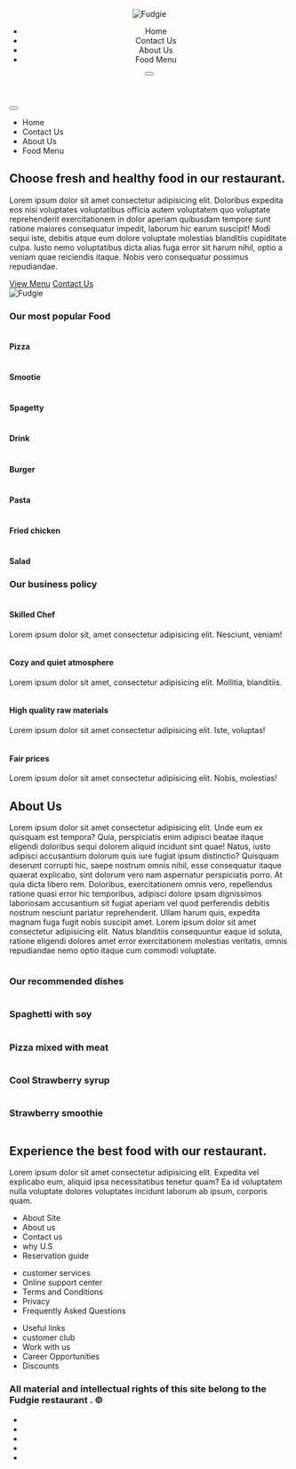 <!DOCTYPE html>
<html lang="en">

<head>
    <meta charset="UTF-8">
    <meta name="viewport" content="width=device-width, initial-scale=1.0">
    <title>Fudgie Resturant</title>
    <link rel="stylesheet" href="https://cdnjs.cloudflare.com/ajax/libs/font-awesome/6.4.2/css/all.min.css"
        integrity="sha512-z3gLpd7yknf1YoNbCzqRKc4qyor8gaKU1qmn+CShxbuBusANI9QpRohGBreCFkKxLhei6S9CQXFEbbKuqLg0DA=="
        crossorigin="anonymous" referrerpolicy="no-referrer" />
    <link rel="stylesheet" href="Style/Style.css">
</head>

<body>
    <div class="container">
        <!-- header -->
        <header>
            <div class="logo">
                <img src="Image/Fudgie icon.png" alt="Fudgie">
            </div>
            <div class="menu">
                <ul>
                    <li>Home</li>
                    <li>Contact Us</li>
                    <li>About Us</li>
                    <li>Food Menu</li>
                </ul>
            </div>
            <div class="h-btn">
                <a href="#" class="cart"><i class="fas fa-shopping-cart"></i></a>
                <a href="#" class="User"><i class="fas fa-user-circle"></i></a>
                <button class="B-Menu" onclick="OburgerMenu()"><i class="fas fa-bars"></i></button>
            </div>
        </header>
        <!-- header End -->
        <!-- Burger menu -->
        <div class="burger-menuClose" id="Menu-b">
            <button onclick="CburgerMenu()"><i class="fas fa-window-close"></i></button>
            <ul>
                <li>Home</li>
                <li>Contact Us</li>
                <li>About Us</li>
                <li>Food Menu</li>
            </ul>
        </div>
        <main>
            <section class="fudgie-res">
                <div class="res-cantent">
                    <h1>Choose <span class="fresh">fresh</span> and <span class="healthy">healthy</span> food in our
                        restaurant.</h1>
                    <p>Lorem ipsum dolor sit amet consectetur adipisicing elit. Doloribus expedita eos nisi voluptates
                        voluptatibus officia autem voluptatem quo voluptate reprehenderit exercitationem in dolor
                        aperiam quibusdam tempore sunt ratione maiores consequatur impedit, laborum hic earum suscipit!
                        Modi sequi iste, debitis atque eum dolore voluptate molestias blanditiis cupiditate culpa. Iusto
                        nemo voluptatibus dicta alias fuga error sit harum nihil, optio a veniam quae reiciendis itaque.
                        Nobis vero consequatur possimus repudiandae.</p>
                    <a href="#" class="view-menu"><i class="fas fa-list"></i> View Menu</a>
                    <a href="#" class="contact-us"><i class="fas fa-phone"></i> Contact Us</a>
                </div>
                <div class="res-image">
                    <img src="Image/main pizza.png" alt="Fudgie">
                </div>
            </section>
            <h3 class="popular-Food-txt">Our most popular Food</h3>
            <section class="popular-Food">
                <div class="food food1"><img src="Image/Pizza.png" alt="">
                    <h4>Pizza</h4>
                </div>
                <div class="food food2"><img src="Image/Smootie.png" alt="">
                    <h4>Smootie</h4>
                </div>
                <div class="food food3"><img src="Image/Spagetty.png" alt="">
                    <h4>Spagetty</h4>
                </div>
                <div class="food food4"><img src="Image/Drink.png" alt="">
                    <h4>Drink</h4>
                </div>
                <div class="food food5"><img src="Image/Burger.png" alt="">
                    <h4>Burger</h4>
                </div>
                <!-- <div class="food food6"><img src="Image/Spaghetti With Meat.png" alt="">
                    <h4>Spaghetti With Meat</h4>
                </div> -->
                <div class="food food7"><img src="Image/Pasta.png" alt="">
                    <h4>Pasta</h4>
                </div>
                <!-- <div class="food food8"><img src="Image/pizza Margherita.png" alt="">
                    <h4>pizza Margherita</h4>
                </div> -->
                <div class="food food9"><img src="Image/Fried chicken.png" alt="">
                    <h4>Fried chicken</h4>
                </div>
                <div class="food food10"><img src="Image/Torkish Salad.png" alt="">
                    <h4>Salad</h4>
                </div>
            </section>
            <h3 class="business-policy-txt">Our business policy</h3>
            <section class="business-policy">
                <div class="policy policy1"><img src="Image/chef.png" alt="">
                    <h4>Skilled Chef</h4>
                    <p>Lorem ipsum dolor sit, amet consectetur adipisicing elit. Nesciunt, veniam!</p>
                </div>
                <div class="policy policy2"><img src="Image/terrace.png" alt="">
                    <h4>Cozy and quiet atmosphere</h4>
                    <p>Lorem ipsum dolor sit amet, consectetur adipisicing elit. Mollitia, blanditiis.</p>
                </div>
                <div class="policy policy3"><img src="Image/vegetables.png" alt="">
                    <h4>High quality raw materials</h4>
                    <p>Lorem ipsum dolor sit amet consectetur adipisicing elit. Iste, voluptas!</p>
                </div>
                <div class="policy policy4"><img src="Image/price-list.png" alt="">
                    <h4>Fair prices</h4>
                    <p>Lorem ipsum dolor sit amet consectetur adipisicing elit. Nobis, molestias!</p>
                </div>
            </section>
            <section class="about-us">
                <div class="about-cantent">
                    <h2>About Us</h2>
                    <p>Lorem ipsum dolor sit amet consectetur adipisicing elit. Unde eum ex quisquam est tempora? Quia,
                        perspiciatis enim adipisci beatae itaque eligendi doloribus sequi dolorem aliquid incidunt sint
                        quae! Natus, iusto adipisci accusantium dolorum quis iure fugiat ipsum distinctio? Quisquam
                        deserunt
                        corrupti hic, saepe nostrum omnis nihil, esse consequatur itaque quaerat explicabo, sint dolorum
                        vero nam aspernatur perspiciatis porro. At quia dicta libero rem. Doloribus, exercitationem
                        omnis
                        vero, repellendus ratione quasi error hic temporibus, adipisci dolore ipsam dignissimos
                        laboriosam
                        accusantium sit fugiat aperiam vel quod perferendis debitis nostrum nesciunt pariatur
                        reprehenderit.
                        Ullam harum quis, expedita magnam fuga fugit nobis suscipit amet. Lorem ipsum dolor sit amet
                        consectetur adipisicing elit. Natus blanditiis consequuntur eaque id soluta, ratione eligendi
                        dolores amet error exercitationem molestias veritatis, omnis repudiandae nemo optio itaque cum
                        commodi voluptate.</p>
                </div>
                <div class="about-img">
                    <img src="Image/About-us.jpg" alt="">
                </div>
            </section>
            <h3 class="recommended-dishes-txt">Our recommended dishes</h3>
            <section class="recommended-dishes">
                <div class="re-food re-food1"><img src="Image/Spagetty.png" alt="">
                    <h3>Spaghetti with soy</h3>
                </div>
                <div class="re-food re-food2"><img src="Image/Pasta.png" alt="">
                    <h3>Pizza mixed with meat</h3>
                </div>
                <div class="re-food re-food3"><img src="Image/drink-min.jpeg" alt="">
                    <h3>Cool Strawberry syrup</h3>
                </div>
                <div class="re-food re-food4"><img src="Image/Smootie.png" alt="">
                    <h3>Strawberry smoothie</h3>
                </div>
            </section>
        </main>
        <!-- container End -->
        <!-- footer -->
        <footer>
            <section class="Fudgie-footer">
                <img src="Image/Fudgie logo.png" alt="">
                <h2>Experience the best food with our restaurant.</h2>
                <p>Lorem ipsum dolor sit amet consectetur adipisicing elit. Expedita vel explicabo eum, aliquid ipsa
                    necessitatibus tenetur quam? Ea id voluptatem nulla voluptate dolores voluptates incidunt laborum ab
                    ipsum, corporis quam.</p>
            </section>
            <section class="about-site">
                <ul>
                    <li class="star">About Site</li>
                    <li>About us</li>
                    <li>Contact us</li>
                    <li>why U.S</li>
                    <li>Reservation guide</li>
                </ul>
            </section>
            <section class="customer-services">
                <ul>
                    <li class="star">customer services</li>
                    <li>Online support center</li>
                    <li>Terms and Conditions</li>
                    <li>Privacy</li>
                    <li>Frequently Asked Questions</li>
                </ul>
            </section>
            <section class="Useful-links">
                <ul>
                    <li class="star">Useful links</li>
                    <li>customer club</li>
                    <li>Work with us</li>
                    <li>Career Opportunities</li>
                    <li>Discounts</li>
                </ul>
            </section>
        </footer>
        <div class="copyright">
            <h3>All material and intellectual rights of this site belong to the Fudgie restaurant . ©</h3>
            <ul class="social">
                <li><i class="fas fa-phone"></i></li>
                <li><i class="fab fa-whatsapp"></i></li>
                <li><i class="fab fa-instagram"></i></li>
                <li><i class="fab fa-telegram-plane"></i></li>
                <li><i class="fab fa-facebook"></i></li>
            </ul>
        </div>
        <!-- footer End -->
    </div>
    <script>
        function OburgerMenu() {
            document.getElementById("Menu-b").className = "burger-menuOpen";
        }

        function CburgerMenu() {
            document.getElementById("Menu-b").className = "burger-menuClose";
        }
    </script>
</body>

</html>
